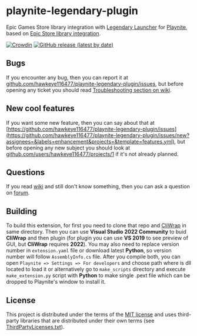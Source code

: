 # playnite-legendary-plugin
Epic Games Store library integration with [Legendary Launcher](https://github.com/derrod/legendary#prebuilt-standalone-binary-windows-macos-and-linux) for [Playnite](https://github.com/JosefNemec/Playnite), based on [Epic Store library integration](https://github.com/JosefNemec/PlayniteExtensions/tree/master/source/Libraries/EpicLibrary).

[![Crowdin](https://badges.crowdin.net/playnite-legendary-plugin/localized.svg)](https://crowdin.com/project/playnite-legendary-plugin)
[![GitHub release (latest by date)](https://img.shields.io/github/downloads/hawkeye116477/playnite-legendary-plugin/latest/total)](https://github.com/hawkeye116477/playnite-legendary-plugin/releases/latest)

## **Bugs**
If you encounter any bug, then you can report it at [github.com/hawkeye116477/playnite-legendary-plugin/issues](https://github.com/hawkeye116477/playnite-legendary-plugin/issues), but before opening any ticket you should read [Troubleshooting section on wiki](https://github.com/hawkeye116477/playnite-legendary-plugin/wiki/Troubleshooting).

## **New cool features**
If you want some new feature, then you can say about that at [https://github.com/hawkeye116477/playnite-legendary-plugin/issues](https://github.com/hawkeye116477/playnite-legendary-plugin/issues/new?assignees=&labels=enhancement&projects=&template=features.yml), but before opening any new subject you should look at [github.com/users/hawkeye116477/projects/1](https://github.com/users/hawkeye116477/projects/1) if it's not already planned.

## **Questions**
If you read [wiki](https://github.com/hawkeye116477/playnite-legendary-plugin/wiki) and still don't know something, then you can ask a question on [forum](https://github.com/hawkeye116477/playnite-legendary-plugin/discussions).

## **Building**
To build this extension, for first you need to clone that repo and [CliWrap](https://github.com/hawkeye116477/CliWrap) in same directory. Then you can use **Visual Studio 2022 Community** to buid **CliWrap** and then plugin (for plugin you can use **VS 2019** to see preview of GUI, but **CliWrap** requires **2022**). You may also need to replace version number in `extension.yaml` file or download latest **Python**, so version number will follow `AssemblyInfo.cs` file. After you compile both, you can open `Playnite => Settings => For developers` and choose path where is dll located to load it or alternatively go to `make_scripts` directory and execute `make_extension.py` script with **Python** to make single .pext file which can be dropped to Playnite's window to install it.

## **License**
This project is distributed under the terms of the [MIT license](/LICENSE) and uses third-party libraries that are distributed under their own terms (see [ThirdPartyLicenses.txt](/ThirdPartyLicenses.txt)).
